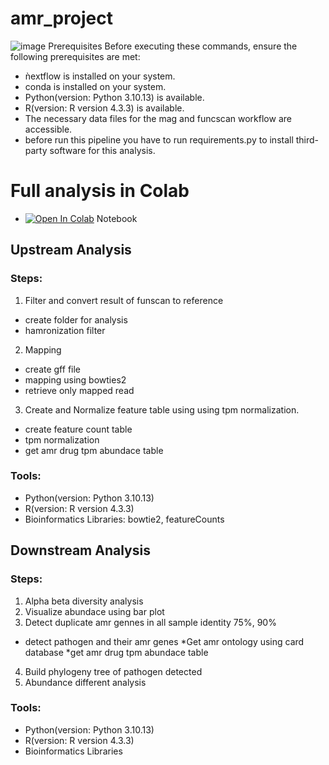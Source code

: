 # amr_project
![image](https://github.com/user-attachments/assets/3f36c275-476b-47d3-9718-39da0aa4fbc0)
Prerequisites
Before executing these commands, ensure the following prerequisites are met:
  * ǹextflow is installed on your system.
  * conda is installed on your system.
  * Python(version: Python 3.10.13)  is available.
  * R(version: R version 4.3.3) is available.
  * The necessary data files for the mag and funcscan workflow are accessible.
  * before run this pipeline you have to run requirements.py to install third-party software for this analysis.

# Full analysis in Colab
- [![Open In Colab](https://colab.research.google.com/assets/colab-badge.svg)](https://colab.research.google.com/drive/1YGVOXaKbDMg_U8yGJJ4mxY1r-z9LttZq#scrollTo=qogN1-XmJSwr) Notebook

## Upstream Analysis

### Steps:
1. Filter and convert result of funscan to reference
  * create folder for analysis
  * hamronization filter
2. Mapping
  * create gff file
  * mapping using bowties2
  * retrieve only mapped read
3. Create and Normalize feature table using using tpm normalization.
  * create feature count table
  * tpm normalization
  * get amr drug tpm abundace table

### Tools:
- Python(version: Python 3.10.13)
- R(version: R version 4.3.3)
- Bioinformatics Libraries: bowtie2, featureCounts

## Downstream Analysis

### Steps:
1. Alpha beta diversity analysis
2. Visualize abundace using bar plot
3. Detect duplicate  amr gennes in all sample identity 75%, 90%
  * detect pathogen and their amr genes
  *Get amr ontology using card database
  *get amr drug tpm abundace table
4. Build phylogeny tree of pathogen detected
5. Abundance different analysis

### Tools:
- Python(version: Python 3.10.13)
- R(version: R version 4.3.3)
- Bioinformatics Libraries
